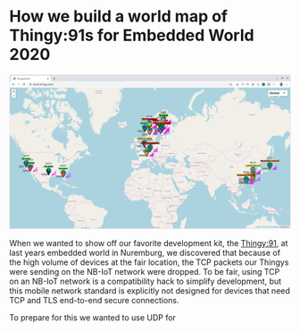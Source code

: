# How we build a world map of Thingy:91s for Embedded World 2020

![Screenshot of world.thingy.rocks](https://raw.githubusercontent.com/coderbyheart/nrfcloud-udp-proxy/blogpost/map.png)

When we wanted to show off our favorite development kit, the [Thingy:91](https://www.nordicsemi.com/Software-and-tools/Prototyping-platforms/Nordic-Thingy-91), at last years embedded world in Nuremburg, we discovered that because of the high volume of devices at the fair location, the TCP packets our Thingys were sending on the NB-IoT network were dropped. To be fair, using TCP on an NB-IoT network is a compatibility hack to simplify development, but this mobile network standard is explicitly not designed for devices that need TCP and TLS end-to-end secure connections.

To prepare for this we wanted to use UDP for 
<!--stackedit_data:
eyJoaXN0b3J5IjpbLTYwNjY0NTQyNCwtMTAwODA1ODYxNCwtMT
AzNzQwNTE3NSwyMTA0NTI4OTk3LDE3NzE5NTQzNywtMTA2Nzk5
NjQzN119
-->